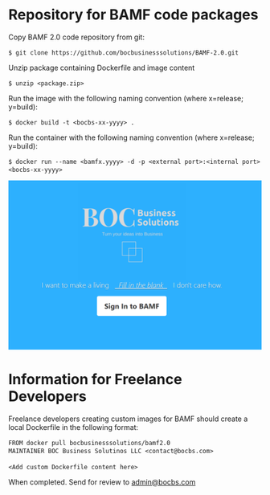 # Repository for BAMF code packages

Copy BAMF 2.0 code repository from git:
```
$ git clone https://github.com/bocbusinesssolutions/BAMF-2.0.git
```
Unzip package containing Dockerfile and image content
```
$ unzip <package.zip>
```
Run the image with the following naming convention (where x=release; y=build):
```
$ docker build -t <bocbs-xx-yyyy> .
```
Run the container with the following naming convention (where x=release; y=build):
```
$ docker run --name <bamfx.yyyy> -d -p <external port>:<internal port> <bocbs-xx-yyyy>
```

![BAMF](bamf-home.PNG)

# Information for Freelance Developers

Freelance developers creating custom images for BAMF should create a local Dockerfile in the following format:
```
FROM docker pull bocbusinesssolutions/bamf2.0
MAINTAINER BOC Business Solutinos LLC <contact@bocbs.com>

<Add custom Dockerfile content here>

```
When completed. Send for review to admin@bocbs.com 
